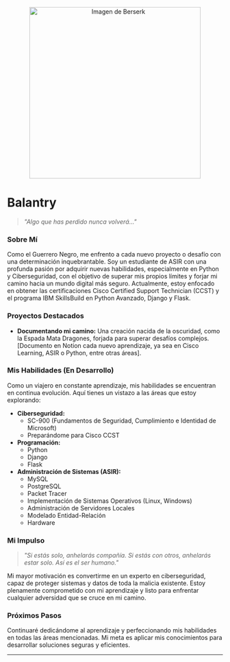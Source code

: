 <div align="center">
  <img src="https://s0.smartresize.com/wallpaper/770/843/HD-wallpaper-anime-berserk-guts-berserk-griffith-berserk.jpg" height="400" alt="Imagen de Berserk" />
</div>

# Balantry

> *"Algo que has perdido nunca volverá..."*

### Sobre Mí

Como el Guerrero Negro, me enfrento a cada nuevo proyecto o desafío con una determinación inquebrantable. Soy un estudiante de ASIR con una profunda pasión por adquirir nuevas habilidades, especialmente en Python y Ciberseguridad, con el objetivo de superar mis propios límites y forjar mi camino hacia un mundo digital más seguro. Actualmente, estoy enfocado en obtener las certificaciones Cisco Certified Support Technician (CCST) y el programa IBM SkillsBuild en Python Avanzado, Django y Flask.

### Proyectos Destacados

* **Documentando mi camino:** Una creación nacida de la oscuridad, como la Espada Mata Dragones, forjada para superar desafíos complejos. [Documento en Notion cada nuevo aprendizaje, ya sea en Cisco Learning, ASIR o Python, entre otras áreas].

### Mis Habilidades (En Desarrollo)

Como un viajero en constante aprendizaje, mis habilidades se encuentran en continua evolución. Aquí tienes un vistazo a las áreas que estoy explorando:

* **Ciberseguridad:**
    * SC-900 (Fundamentos de Seguridad, Cumplimiento e Identidad de Microsoft)
    * Preparándome para Cisco CCST
* **Programación:**
    * Python
    * Django
    * Flask
* **Administración de Sistemas (ASIR):**
    * MySQL
    * PostgreSQL
    * Packet Tracer
    * Implementación de Sistemas Operativos (Linux, Windows)
    * Administración de Servidores Locales
    * Modelado Entidad-Relación
    * Hardware

### Mi Impulso

>   *"Si estás solo, anhelarás compañía. Si estás con otros, anhelarás estar solo. Así es el ser humano."*

Mi mayor motivación es convertirme en un experto en ciberseguridad, capaz de proteger sistemas y datos de toda la malicia existente. Estoy plenamente comprometido con mi aprendizaje y listo para enfrentar cualquier adversidad que se cruce en mi camino.

### Próximos Pasos

Continuaré dedicándome al aprendizaje y perfeccionando mis habilidades en todas las áreas mencionadas. Mi meta es aplicar mis conocimientos para desarrollar soluciones seguras y eficientes.

---

